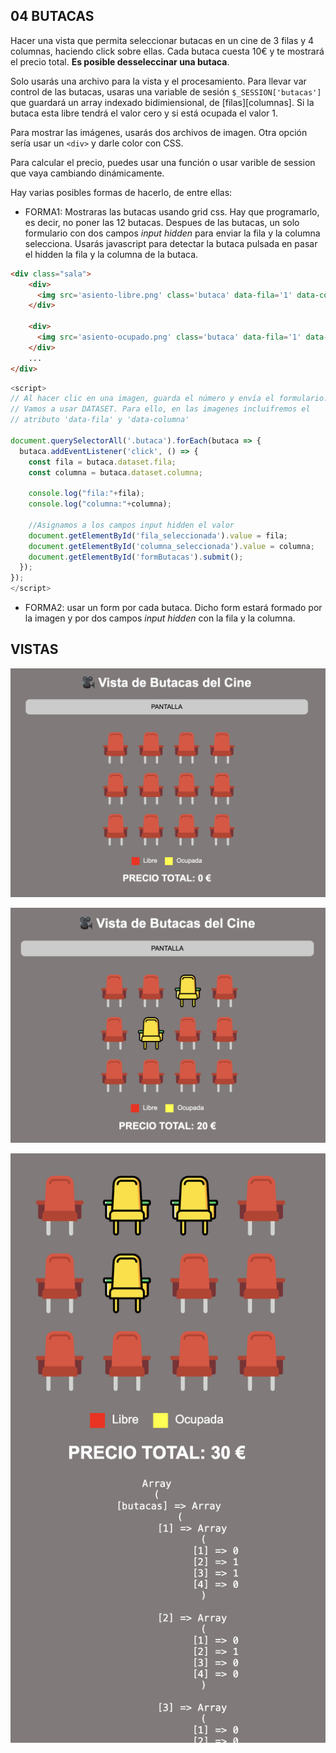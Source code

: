 ## 04 BUTACAS

Hacer una vista que permita seleccionar butacas en un cine de 3 filas y 4 columnas, haciendo click sobre ellas. Cada butaca cuesta 10€ y te mostrará el precio total. **Es posible desseleccinar una butaca**. 

Solo usarás una archivo para la vista y el procesamiento. Para llevar var control de las butacas, usaras una variable de sesión `$_SESSION['butacas']` que guardará un array indexado bidimiensional, de [filas][columnas]. Si la butaca esta libre tendrá el valor cero y si está ocupada el valor 1.

Para mostrar las imágenes, usarás dos archivos de imagen. Otra opción sería usar un `<div>` y darle color con CSS.

Para calcular el precio, puedes usar una función o usar varible de session que vaya cambiando dinámicamente.

Hay varias posibles formas de hacerlo, de entre ellas:
- FORMA1: Mostraras las butacas usando grid css. Hay que programarlo, es decir, no poner las 12 butacas. Despues de las butacas, un solo formulario con dos campos *input hidden* para enviar la fila y la columna selecciona. Usarás javascript para detectar la butaca pulsada en pasar el hidden la fila y la columna de la butaca.

```html
<div class="sala">
    <div>
      <img src='asiento-libre.png' class='butaca' data-fila='1' data-columna='1'=>
    </div>
  
    <div>
      <img src='asiento-ocupado.png' class='butaca' data-fila='1' data-columna='2'=>
    </div>
    ...
</div>           
```

```javascript
<script>
// Al hacer clic en una imagen, guarda el número y envía el formulario. 
// Vamos a usar DATASET. Para ello, en las imagenes incluifremos el 
// atributo 'data-fila' y 'data-columna'

document.querySelectorAll('.butaca').forEach(butaca => {
  butaca.addEventListener('click', () => {
    const fila = butaca.dataset.fila;
    const columna = butaca.dataset.columna;

    console.log("fila:"+fila);
    console.log("columna:"+columna);
        
    //Asignamos a los campos input hidden el valor
    document.getElementById('fila_seleccionada').value = fila;
    document.getElementById('columna_seleccionada').value = columna;
    document.getElementById('formButacas').submit();
  });
});
</script>
```


- FORMA2: usar un form por cada butaca. Dicho form estará formado por la imagen y por dos campos *input hidden* con la fila y la columna.


## VISTAS


![vista](./vista1.png)

![vista](./vista2.png)

![vista](./vista3.png)